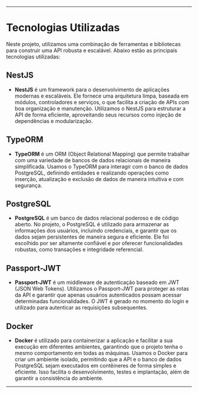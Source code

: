 
---

# Tecnologias Utilizadas

Neste projeto, utilizamos uma combinação de ferramentas e bibliotecas para construir uma API robusta e escalável. Abaixo estão as principais tecnologias utilizadas:

## NestJS

- **NestJS** é um framework para o desenvolvimento de aplicações modernas e escaláveis. Ele fornece uma arquitetura limpa, baseada em módulos, controladores e serviços, o que facilita a criação de APIs com boa organização e manutenção. Utilizamos o NestJS para estruturar a API de forma eficiente, aproveitando seus recursos como injeção de dependências e modularização.

## TypeORM

- **TypeORM** é um ORM (Object Relational Mapping) que permite trabalhar com uma variedade de bancos de dados relacionais de maneira simplificada. Usamos o TypeORM para interagir com o banco de dados PostgreSQL, definindo entidades e realizando operações como inserção, atualização e exclusão de dados de maneira intuitiva e com segurança.

## PostgreSQL

- **PostgreSQL** é um banco de dados relacional poderoso e de código aberto. No projeto, o PostgreSQL é utilizado para armazenar as informações dos usuários, incluindo credenciais, e garantir que os dados sejam persistentes de maneira segura e eficiente. Ele foi escolhido por ser altamente confiável e por oferecer funcionalidades robustas, como transações e integridade referencial.

## Passport-JWT

- **Passport-JWT** é um middleware de autenticação baseado em JWT (JSON Web Tokens). Utilizamos o Passport-JWT para proteger as rotas da API e garantir que apenas usuários autenticados possam acessar determinadas funcionalidades. O JWT é gerado no momento do login e utilizado para autenticar as requisições subsequentes.

## Docker

- **Docker** é utilizado para containerizar a aplicação e facilitar a sua execução em diferentes ambientes, garantindo que o projeto tenha o mesmo comportamento em todas as máquinas. Usamos o Docker para criar um ambiente isolado, permitindo que a API e o banco de dados PostgreSQL sejam executados em contêineres de forma simples e eficiente. Isso facilita o desenvolvimento, testes e implantação, além de garantir a consistência do ambiente.

---
